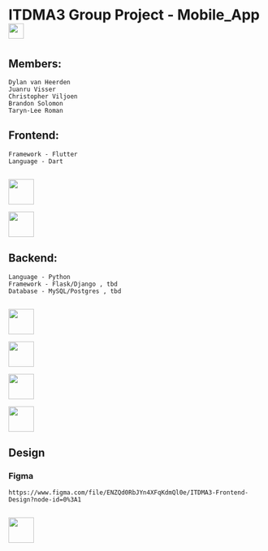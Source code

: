 # ITDMA3 Group Project - Mobile_App <img src="https://media.giphy.com/media/iY8CRBdQXODJSCERIr/giphy.gif" width="30px">&nbsp;

## Members: 
```
Dylan van Heerden
Juanru Visser
Christopher Viljoen
Brandon Solomon
Taryn-Lee Roman
```
## Frontend:
```
Framework - Flutter
Language - Dart
```
<code> <img height="50" src="https://www.vectorlogo.zone/logos/flutterio/flutterio-ar21.svg"> </code>
<code> <img height="50" src="https://www.vectorlogo.zone/logos/dartlang/dartlang-ar21.svg"> </code>

## Backend:
```
Language - Python
Framework - Flask/Django , tbd
Database - MySQL/Postgres , tbd
```
<code> <img height="50" src="https://www.vectorlogo.zone/logos/python/python-ar21.svg"> </code>
<code> <img height="50" src="https://www.vectorlogo.zone/logos/pocoo_flask/pocoo_flask-ar21.svg"> </code>
<code> <img height="50" src="https://www.vectorlogo.zone/logos/mysql/mysql-ar21.svg"> </code>
<code> <img height="50" src="https://www.vectorlogo.zone/logos/postgresql/postgresql-ar21.svg"> </code>

## Design
### Figma 
```
https://www.figma.com/file/ENZQd0RbJYn4XFqKdmQl0e/ITDMA3-Frontend-Design?node-id=0%3A1
```
<code> <img height="50" src="https://www.vectorlogo.zone/logos/figma/figma-ar21.svg"> </code>


